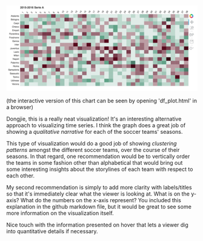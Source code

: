 ![alt text](df_plot.jpg)

(the interactive version of this chart can be seen by opening 'df_plot.html' in a browser)

Dongjie, this is a really neat visualization! It's an interesting alternative approach to visualizing time series. I think the graph does a great job of showing a *qualitative narrative* for each of the soccer teams' seasons.

This type of visualization would do a good job of showing *clustering patterns* amongst the different soccer teams, over the course of their seasons. In that regard, one recommendation would be to vertically order the teams in some fashion other than alphabetical that would bring out some interesting insights about the storylines of each team with respect to each other.

My second recommendation is simply to add more clarity with labels/titles so that it's immediately clear what the viewer is looking at. What is on the y-axis? What do the numbers on the x-axis represent? You included this explanation in the github markdown file, but it would be great to see some more information on the visualization itself.

Nice touch with the information presented on hover that lets a viewer dig into quantitative details if necessary.
